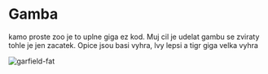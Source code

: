 # Gamba

kamo proste zoo je to uplne giga ez kod. Muj cil je udelat gambu se zviraty tohle je jen zacatek. Opice jsou basi vyhra, lvy lepsi a tigr giga velka vyhra





![garfield-fat](https://github.com/user-attachments/assets/3bfa688b-9227-48bd-8272-f26ce4a7c91f)
